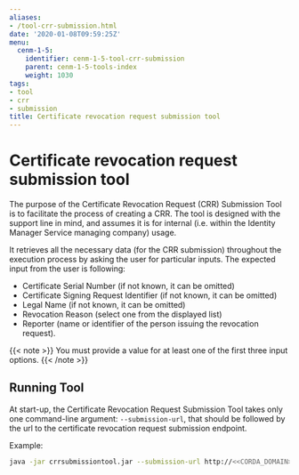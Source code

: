 ```yaml
---
aliases:
- /tool-crr-submission.html
date: '2020-01-08T09:59:25Z'
menu:
  cenm-1-5:
    identifier: cenm-1-5-tool-crr-submission
    parent: cenm-1-5-tools-index
    weight: 1030
tags:
- tool
- crr
- submission
title: Certificate revocation request submission tool
---
```



# Certificate revocation request submission tool

The purpose of the Certificate Revocation Request (CRR) Submission Tool is to facilitate the process of creating a CRR.
The tool is designed with the support line in mind, and assumes it is for internal (i.e. within the Identity Manager Service managing company) usage.

It retrieves all the necessary data (for the CRR submission) throughout the execution process by asking the user for particular inputs.
The expected input from the user is following:


* Certificate Serial Number (if not known, it can be omitted)
* Certificate Signing Request Identifier (if not known, it can be omitted)
* Legal Name (if not known, it can be omitted)
* Revocation Reason (select one from the displayed list)
* Reporter (name or identifier of the person issuing the revocation request).

{{< note >}} You must provide a value for at least one of the first three input options. {{< /note >}}


## Running Tool

At start-up, the Certificate Revocation Request Submission Tool takes only one command-line argument: `--submission-url`,
that should be followed by the url to the certificate revocation request submission endpoint.

Example:

```bash
java -jar crrsubmissiontool.jar --submission-url http://<<CORDA_DOMAIN>>/certificate-revocation-request
```
